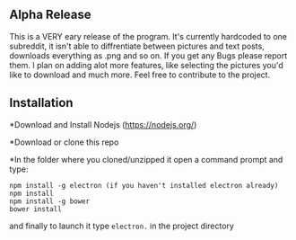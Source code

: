 ## Alpha Release
This is a VERY eary release of the program. It's currently hardcoded to one subreddit, it isn't able to diffrentiate between pictures and text posts, downloads everything as .png and so on.
If you get any Bugs please report them. I plan on adding alot more features, like selecting the pictures you'd like to download and much more. Feel free to contribute to the project.

## Installation
*Download and Install Nodejs (https://nodejs.org/)

*Download or clone this repo

*In the folder where you cloned/unzipped it open a command prompt and type:

```
npm install -g electron (if you haven't installed electron already)
npm install
npm install -g bower
bower install
```

and finally to launch it type 
`electron.` 
in the project directory
